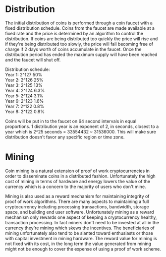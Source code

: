 # Distribution
The initial distribution of coins is performed through a coin faucet with a fixed distribution schedule.  Coins from the faucet are made available at a fixed rate and the price is determined by an algorithm to control the distribution.  If coins are being distributed too quickly the price will rise and if they're being distributed too slowly, the price will fall becoming free of charge if 2 days worth of coins accumulate in the faucet.  Once the distribution period has ended the maximum supply will have been reached and the faucet will shut off.  

Distribution schedule:  
Year 1: 2^127 50%  
Year 2: 2^126 25%  
Year 3: 2^125 13%  
Year 4: 2^124 6.3%  
Year 5: 2^124 3.1%  
Year 6: 2^123 1.6%  
Year 7: 2^122 0.8%  
Year 8: 2^122 0.8%  

Coins will be put in to the faucet on 64 second intervals in equal proportions. 1 distribution year is an exponent of 2, in seconds, closest to a year which is 2^25 seconds = 33554432 ~ 31536000.  This will make sure distribution doesn't favor any specific region or time zone.

# Mining

Coin mining is a natural extension of proof of work cryptocurrencies in order to disseminate coins in a distributed fashion.  Unfortunately the high cost of mining in terms of hardware and energy lowers the value of the currency which is a concern to the majority of users who don't mine.

Mining is also used as a reward mechanism for maintaining integrity of proof of work algorithms.  There are many aspects to maintaining a full cryptocurrency including processing transactions, bandwidth, storage space, and building end user software.  Unfortunately mining as a reward mechanism only rewards one aspect of keeping a cryptocurrency healthy, transaction processing.  In fact miners don't need to be invested at all in the currency they're mining which skews the incentives.  The beneficiaries of mining unfortunately also tend to be slanted toward enthusiasts or those with capital investment in mining hardware.  The reward value for mining is not fixed with its cost, in the long term the value generated from mining might not be enough to cover the expense of using a proof of work scheme.  